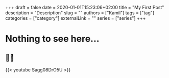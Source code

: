 +++ 
draft = false
date = 2020-01-01T15:23:06+02:00
title = "My First Post"
description = "Description"
slug = ""
authors = ["Kamil"]
tags = ["tag"]
categories = ["category"]
externalLink = ""
series = ["series"]
+++

# Nothing to see here...

## 🧸🔫

{{< youtube Sagg08DrO5U >}}